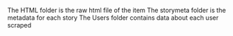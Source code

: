 The HTML folder is the raw html file of the item
The storymeta folder is the metadata for each story
The Users folder contains data about each user scraped
